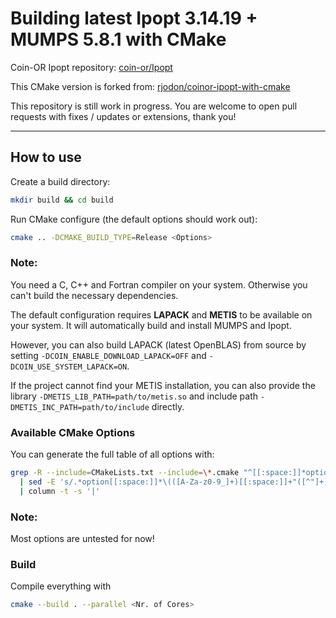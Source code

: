 # Building latest Ipopt 3.14.19 + MUMPS 5.8.1 with CMake

Coin-OR Ipopt repository: [coin-or/Ipopt](https://github.com/coin-or/Ipopt.git)

This CMake version is forked from: [rjodon/coinor-ipopt-with-cmake](https://github.com/rjodon/coinor-ipopt-with-cmake.git)

This repository is still work in progress. You are welcome to open pull requests with fixes / updates or extensions, thank you!

---

## How to use

Create a build directory:
```bash
mkdir build && cd build
```

Run CMake configure (the default options should work out):
```bash
cmake .. -DCMAKE_BUILD_TYPE=Release <Options>
```

### Note:
You need a C, C++ and Fortran compiler on your system. Otherwise you can't build the necessary dependencies.

The default configuration requires **LAPACK** and **METIS** to be available on your system.
It will automatically build and install MUMPS and Ipopt.

However, you can also build LAPACK (latest OpenBLAS) from source by setting `-DCOIN_ENABLE_DOWNLOAD_LAPACK=OFF` and `-DCOIN_USE_SYSTEM_LAPACK=ON`.

If the project cannot find your METIS installation, you can also provide the library `-DMETIS_LIB_PATH=path/to/metis.so` and include path `-DMETIS_INC_PATH=path/to/include` directly.

### Available CMake Options

You can generate the full table of all options with:
```bash
grep -R --include=CMakeLists.txt --include=\*.cmake "^[[:space:]]*option(" . \
  | sed -E 's/.*option[[:space:]]*\(([A-Za-z0-9_]+)[[:space:]]+"([^"]+)"[[:space:]]+([A-Z]+)\).*/|\1|\2|\3|/' \
  | column -t -s '|'
```

### Note:
Most options are untested for now!

### Build

Compile everything with
```bash
cmake --build . --parallel <Nr. of Cores>
```